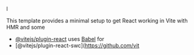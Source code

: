 l

This template provides a minimal setup to get React working in Vite with HMR and some 

- [@vitejs/plugin-react](https://github.com/vitejs/vite-plugin-react/blob/main/packages/plugin-react/README.md) uses [Babel](https://babeljs.io/) for 
- [@vitejs/plugin-react-swc](https://github.com/vit
